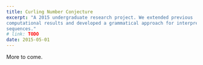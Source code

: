 ```yaml
---
title: Curling Number Conjecture
excerpt: "A 2015 undergraduate research project. We extended previous
computational results and developed a grammatical approach for interpreting the
sequences."
# link: TODO
date: 2015-05-01
---
```

More to come.
